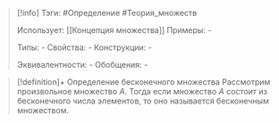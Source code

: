 > [!info]
> Тэги: #Определение #Теория_множеств 
> 
> Использует: [[Концепция множества]]
> Примеры: *-*
> 
> Типы: *-*
> Свойства: *-*
> Конструкции: *-*
> 
> Эквивалентности: *-*
> Обобщения: *-*

> [!definition]+ Определение бесконечного множества
> Рассмотрим произвольное множество $A$. Тогда если множество $A$ состоит из бесконечного числа элементов, то оно называется бесконечным множеством.